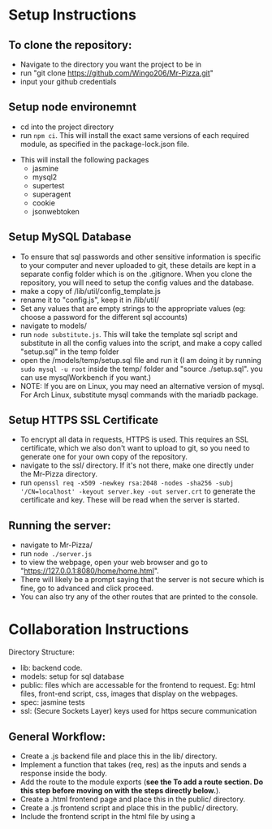 # Setup Instructions

## To clone the repository:
- Navigate to the directory you want the project to be in
- run "git clone https://github.com/Wingo206/Mr-Pizza.git"
- input your github credentials

## Setup node environemnt
- cd into the project directory
- run ```npm ci```. This will install the exact same versions of each required module, as specified in the package-lock.json file.
<!-- - run unit tests to ensure everything is working (npm test) -->
- This will install the following packages
    - jasmine
    - mysql2
    - supertest
    - superagent
    - cookie
    - jsonwebtoken

## Setup MySQL Database
- To ensure that sql passwords and other sensitive information is specific to your computer and never uploaded to git, these details are kept in a separate config folder which is on the .gitignore. When you clone the repository, you will need to setup the config values and the database.
- make a copy of /lib/util/config_template.js
- rename it to "config.js", keep it in /lib/util/
- Set any values that are empty strings to the appropriate values (eg: choose a password for the different sql accounts)
- navigate to models/
- run ```node substitute.js```. This will take the template sql script and substitute in all the config values into the script, and make a copy called "setup.sql" in the temp folder
- open the /models/temp/setup.sql file and run it (I am doing it by running ```sudo mysql -u root``` inside the temp/ folder and "source ./setup.sql". you can use mysqlWorkbench if you want.)
- NOTE: If you are on Linux, you may need an alternative version of mysql. For Arch Linux, substitute mysql commands with the mariadb package.

## Setup HTTPS SSL Certificate
- To encrypt all data in requests, HTTPS is used. This requires an SSL certificate, which we also don't want to upload to git, so you need to generate one for your own copy of the repository.
- navigate to the ssl/ directory. If it's not there, make one directly under the Mr-Pizza directory.
- run ```openssl req -x509 -newkey rsa:2048 -nodes -sha256 -subj '/CN=localhost' -keyout server.key -out server.crt``` to generate the certificate and key. These will be read when the server is started.

## Running the server:
- navigate to Mr-Pizza/
- run ```node ./server.js```
- to view the webpage, open your web browser and go to "https://127.0.0.1:8080/home/home.html".
- There will likely be a prompt saying that the server is not secure which is fine, go to advanced and click proceed.
- You can also try any of the other routes that are printed to the console.

# Collaboration Instructions
Directory Structure:
- lib: backend code.
- models: setup for sql database
- public: files which are accessable for the frontend to request. Eg: html files, front-end script, css, images that display on the webpages.
- spec: jasmine tests
- ssl: (Secure Sockets Layer) keys used for https secure communication

## General Workflow:
- Create a .js backend file and place this in the lib/ directory.
- Implement a function that takes (req, res) as the inputs and sends a response inside the body.
- Add the route to the module exports (**see the To add a route section. Do this step before moving on with the steps directly below.**).
- Create a .html frontend page and place this in the public/ directory.
- Create a .js frontend script and place this in the public/ directory.
- Include the frontend script in the html file by using a <script src = "..."> tag.
- Add frontend code that will send a request to your Api route using fetch when desired (eg: on load, clicking a button)
- Example workflow: exampleApi.js, example.html, examplePublicScript.js.
- Calling Apis using fetch example: customerLoginScript.js

### To add a route:
- **check the example in /lib/exampleApi.js**
- Within a file in the lib/ directory:
- add the the exports the routes property, which is a list of JSON objects with the following properties:
    - method (GET, POST, etc)
    - path (eg: "/stores", "/delivery/123")
        - can be either a string (exact match), or a regex (use for when an input is added to the url, like "/delivery/123")
    - handler (async function/lambda with inputs (req, res))
 
### routing:
- api routes eg: "/stores/72/delete" -> routes to a function being run
- public file routes eg: "/html/test.html" -> routes to a file in the public folder
- *anything that is put into "/public/" will be automatically given a route, relative to /Mr-Pizza/public/*

## Enforce Authorization:
- Wrap your handler with handleAuth to ensure that the request has a valid authorization cookie before running your handler.
    - example: authApi.js, /loggedInTest route.
- If you want to require authorization for a public/ file, then add the route of the file and the required authorization in the publicRouter.js file (See example: authProtectedExample.html).

# How to use git:
- This is assuming you are using git on the command line, but you can use the vscode sidebar if you would like instead of typing the commands. 
- You start with cloning a repository from an online source or creating a new one, which makes a local copy of the project on your computer.
- Before making changes, you should use ```git fetch``` to get any new changes that other people have committed.
- When you make changes on your computer, these changes are only for you, and you can continue to change things until you have something that is in a good state that doesn't break anything else.
- When you want to upload your changes, you can create a commit. Use the gui on vscode, or follow the command-line instructions below:
- First, you need to designate which files you want to include in the commit. Use ```git status``` to see what files you've changed, then use ```git add filepath``` to add one file or ```git add -A``` to add all. If you run git status again you will see that your files are now staged to be committed.
- Once you add the files to the staging area, then you can create a commit by running ```git commit -m "insert commit message here"```. Make sure to include an appropriate commit message.
- Now, the changes are committed on your local copy of the repository.
- Lastly, run ```git push``` to upload your changes to the remote repository.

## Branches
- When two people try to create a commit that edits the same lines of a file, this creates a "merge conflict". We will eventually need to resolve these, but it is much easier for each group to develop their features on their own branches, and then once they are ready then we can merge that branch with main.
- to view the branches, you can go to the github website, and select the dropdown at the top left. You can also view local branches by using ```git branch```.
- To create a branch, run ```git branch nameOfBranch```.
- Next, you need to switch to the branch by running ```git checkout nameOfBranch```. If you run ```git status```, you should see that you are on the branch that you switched to.
- Now when you create commits, they will be committed to the branch you are currently on.
- If you made changes on one branch and you realize that you wanted to put them on another branch, you can do ```git stash```, then checkout, then ```git stash pop``, and then commit as usual.

## Merging
- To merge your branch with main, start by being on your branch, and then run ```git fetch``` and then ```git merge main```. This will add the changes that were made to main into your branch.
- Next, go to the github website, branches, and then on your branch click "Create Pull Request".


# TODO
framework:
- database permissions for each table
- utilities to extract parameters from the path when matched with regex
- unit testability for loading routes (low prio)
- path redirects (low prio)
- Twilio API

# Mr Pizza
- Example employee account login: employee1@mrpizza.com, pw: employee1
- Example admin account login: admin@mrpizza.com, pw: admin

# Map
- After cloning the repo, make sure that you are in the map branch
- Run the commands from "Setup MySQL Database"
 - Also make sure to run `node .\lib\map\addTestStores.js` to load the test store data to the map
- Run the server normally and navigate to the map view and then press "Load map locations".
